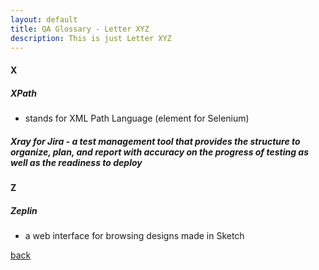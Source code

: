 ```yaml
---
layout: default
title: QA Glossary - Letter XYZ
description: This is just Letter XYZ
---
```

#### X
##### XPath 
- stands for XML Path Language (element for Selenium)

##### Xray for Jira - a test management tool that provides the structure to organize, plan, and report with accuracy on the progress of testing as well as the readiness to deploy

#### Z
##### Zeplin 
- a web interface for browsing designs made in Sketch

[back](./)